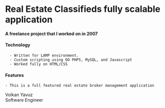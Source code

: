 Real Estate Classifieds fully scalable application
=============================================
 
#### A freelance project that I worked on in 2007 ####

#### Technology ####
      - Written for LAMP environment.
	  - Custom scripting using OO PHP5, MySQL, and Javascript
	  - Worked fully on HTML/CSS
	  
#### Features ####
    - This is a full featured real estate broker management application
	 
Volkan Yavuz <br>
Software Engineer <br>
		 